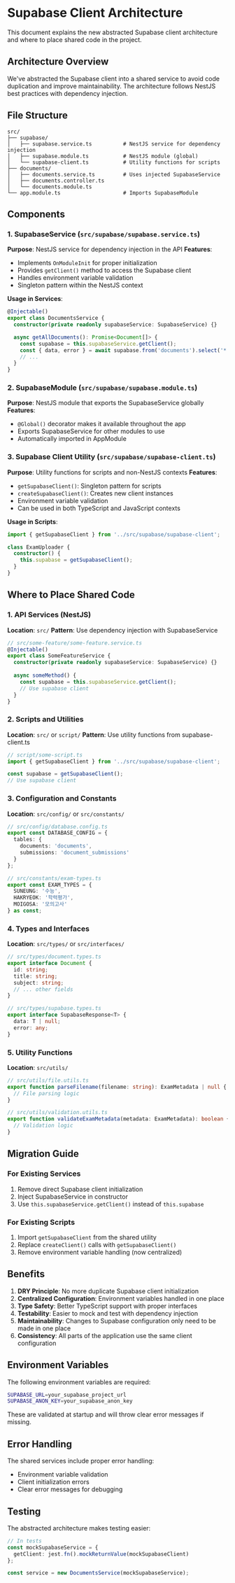# Supabase Client Architecture

This document explains the new abstracted Supabase client architecture and where to place shared code in the project.

## Architecture Overview

We've abstracted the Supabase client into a shared service to avoid code duplication and improve maintainability. The architecture follows NestJS best practices with dependency injection.

## File Structure

```
src/
├── supabase/
│   ├── supabase.service.ts          # NestJS service for dependency injection
│   ├── supabase.module.ts           # NestJS module (global)
│   └── supabase-client.ts           # Utility functions for scripts
├── documents/
│   ├── documents.service.ts         # Uses injected SupabaseService
│   ├── documents.controller.ts
│   └── documents.module.ts
└── app.module.ts                    # Imports SupabaseModule
```

## Components

### 1. SupabaseService (`src/supabase/supabase.service.ts`)

**Purpose**: NestJS service for dependency injection in the API
**Features**:
- Implements `OnModuleInit` for proper initialization
- Provides `getClient()` method to access the Supabase client
- Handles environment variable validation
- Singleton pattern within the NestJS context

**Usage in Services**:
```typescript
@Injectable()
export class DocumentsService {
  constructor(private readonly supabaseService: SupabaseService) {}

  async getAllDocuments(): Promise<Document[]> {
    const supabase = this.supabaseService.getClient();
    const { data, error } = await supabase.from('documents').select('*');
    // ...
  }
}
```

### 2. SupabaseModule (`src/supabase/supabase.module.ts`)

**Purpose**: NestJS module that exports the SupabaseService globally
**Features**:
- `@Global()` decorator makes it available throughout the app
- Exports SupabaseService for other modules to use
- Automatically imported in AppModule

### 3. Supabase Client Utility (`src/supabase/supabase-client.ts`)

**Purpose**: Utility functions for scripts and non-NestJS contexts
**Features**:
- `getSupabaseClient()`: Singleton pattern for scripts
- `createSupabaseClient()`: Creates new client instances
- Environment variable validation
- Can be used in both TypeScript and JavaScript contexts

**Usage in Scripts**:
```typescript
import { getSupabaseClient } from '../src/supabase/supabase-client';

class ExamUploader {
  constructor() {
    this.supabase = getSupabaseClient();
  }
}
```

## Where to Place Shared Code

### 1. API Services (NestJS)
**Location**: `src/`
**Pattern**: Use dependency injection with SupabaseService

```typescript
// src/some-feature/some-feature.service.ts
@Injectable()
export class SomeFeatureService {
  constructor(private readonly supabaseService: SupabaseService) {}
  
  async someMethod() {
    const supabase = this.supabaseService.getClient();
    // Use supabase client
  }
}
```

### 2. Scripts and Utilities
**Location**: `src/` or `script/`
**Pattern**: Use utility functions from supabase-client.ts

```typescript
// script/some-script.ts
import { getSupabaseClient } from '../src/supabase/supabase-client';

const supabase = getSupabaseClient();
// Use supabase client
```

### 3. Configuration and Constants
**Location**: `src/config/` or `src/constants/`

```typescript
// src/config/database.config.ts
export const DATABASE_CONFIG = {
  tables: {
    documents: 'documents',
    submissions: 'document_submissions'
  }
};

// src/constants/exam-types.ts
export const EXAM_TYPES = {
  SUNEUNG: '수능',
  HAKRYEOK: '학력평가',
  MOIGOSA: '모의고사'
} as const;
```

### 4. Types and Interfaces
**Location**: `src/types/` or `src/interfaces/`

```typescript
// src/types/document.types.ts
export interface Document {
  id: string;
  title: string;
  subject: string;
  // ... other fields
}

// src/types/supabase.types.ts
export interface SupabaseResponse<T> {
  data: T | null;
  error: any;
}
```

### 5. Utility Functions
**Location**: `src/utils/`

```typescript
// src/utils/file.utils.ts
export function parseFilename(filename: string): ExamMetadata | null {
  // File parsing logic
}

// src/utils/validation.utils.ts
export function validateExamMetadata(metadata: ExamMetadata): boolean {
  // Validation logic
}
```

## Migration Guide

### For Existing Services
1. Remove direct Supabase client initialization
2. Inject SupabaseService in constructor
3. Use `this.supabaseService.getClient()` instead of `this.supabase`

### For Existing Scripts
1. Import `getSupabaseClient` from the shared utility
2. Replace `createClient()` calls with `getSupabaseClient()`
3. Remove environment variable handling (now centralized)

## Benefits

1. **DRY Principle**: No more duplicate Supabase client initialization
2. **Centralized Configuration**: Environment variables handled in one place
3. **Type Safety**: Better TypeScript support with proper interfaces
4. **Testability**: Easier to mock and test with dependency injection
5. **Maintainability**: Changes to Supabase configuration only need to be made in one place
6. **Consistency**: All parts of the application use the same client configuration

## Environment Variables

The following environment variables are required:

```bash
SUPABASE_URL=your_supabase_project_url
SUPABASE_ANON_KEY=your_supabase_anon_key
```

These are validated at startup and will throw clear error messages if missing.

## Error Handling

The shared services include proper error handling:

- Environment variable validation
- Client initialization errors
- Clear error messages for debugging

## Testing

The abstracted architecture makes testing easier:

```typescript
// In tests
const mockSupabaseService = {
  getClient: jest.fn().mockReturnValue(mockSupabaseClient)
};

const service = new DocumentsService(mockSupabaseService);
``` 